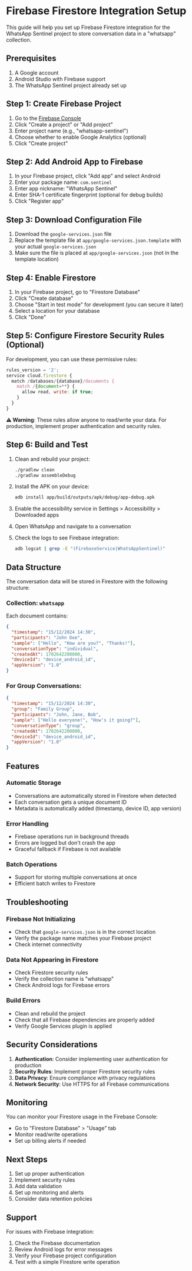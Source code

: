 # Firebase Firestore Integration Setup

This guide will help you set up Firebase Firestore integration for the WhatsApp Sentinel project to store conversation data in a "whatsapp" collection.

## Prerequisites

1. A Google account
2. Android Studio with Firebase support
3. The WhatsApp Sentinel project already set up

## Step 1: Create Firebase Project

1. Go to the [Firebase Console](https://console.firebase.google.com/)
2. Click "Create a project" or "Add project"
3. Enter project name (e.g., "whatsapp-sentinel")
4. Choose whether to enable Google Analytics (optional)
5. Click "Create project"

## Step 2: Add Android App to Firebase

1. In your Firebase project, click "Add app" and select Android
2. Enter your package name: `com.sentinel`
3. Enter app nickname: "WhatsApp Sentinel"
4. Enter SHA-1 certificate fingerprint (optional for debug builds)
5. Click "Register app"

## Step 3: Download Configuration File

1. Download the `google-services.json` file
2. Replace the template file at `app/google-services.json.template` with your actual `google-services.json`
3. Make sure the file is placed at `app/google-services.json` (not in the template location)

## Step 4: Enable Firestore

1. In your Firebase project, go to "Firestore Database"
2. Click "Create database"
3. Choose "Start in test mode" for development (you can secure it later)
4. Select a location for your database
5. Click "Done"

## Step 5: Configure Firestore Security Rules (Optional)

For development, you can use these permissive rules:

```javascript
rules_version = '2';
service cloud.firestore {
  match /databases/{database}/documents {
    match /{document=**} {
      allow read, write: if true;
    }
  }
}
```

**⚠️ Warning**: These rules allow anyone to read/write your data. For production, implement proper authentication and security rules.

## Step 6: Build and Test

1. Clean and rebuild your project:
   ```bash
   ./gradlew clean
   ./gradlew assembleDebug
   ```

2. Install the APK on your device:
   ```bash
   adb install app/build/outputs/apk/debug/app-debug.apk
   ```

3. Enable the accessibility service in Settings > Accessibility > Downloaded apps

4. Open WhatsApp and navigate to a conversation

5. Check the logs to see Firebase integration:
   ```bash
   adb logcat | grep -E "(FirebaseService|WhatsAppSentinel)"
   ```

## Data Structure

The conversation data will be stored in Firestore with the following structure:

### Collection: `whatsapp`

Each document contains:

```json
{
  "timestamp": "15/12/2024 14:30",
  "participants": "John Doe",
  "sample": ["Hello", "How are you?", "Thanks!"],
  "conversationType": "individual",
  "createdAt": 1702642200000,
  "deviceId": "device_android_id",
  "appVersion": "1.0"
}
```

### For Group Conversations:

```json
{
  "timestamp": "15/12/2024 14:30",
  "group": "Family Group",
  "participants": "John, Jane, Bob",
  "sample": ["Hello everyone!", "How's it going?"],
  "conversationType": "group",
  "createdAt": 1702642200000,
  "deviceId": "device_android_id",
  "appVersion": "1.0"
}
```

## Features

### Automatic Storage
- Conversations are automatically stored in Firestore when detected
- Each conversation gets a unique document ID
- Metadata is automatically added (timestamp, device ID, app version)

### Error Handling
- Firebase operations run in background threads
- Errors are logged but don't crash the app
- Graceful fallback if Firebase is not available

### Batch Operations
- Support for storing multiple conversations at once
- Efficient batch writes to Firestore

## Troubleshooting

### Firebase Not Initializing
- Check that `google-services.json` is in the correct location
- Verify the package name matches your Firebase project
- Check internet connectivity

### Data Not Appearing in Firestore
- Check Firestore security rules
- Verify the collection name is "whatsapp"
- Check Android logs for Firebase errors

### Build Errors
- Clean and rebuild the project
- Check that all Firebase dependencies are properly added
- Verify Google Services plugin is applied

## Security Considerations

1. **Authentication**: Consider implementing user authentication for production
2. **Security Rules**: Implement proper Firestore security rules
3. **Data Privacy**: Ensure compliance with privacy regulations
4. **Network Security**: Use HTTPS for all Firebase communications

## Monitoring

You can monitor your Firestore usage in the Firebase Console:
- Go to "Firestore Database" > "Usage" tab
- Monitor read/write operations
- Set up billing alerts if needed

## Next Steps

1. Set up proper authentication
2. Implement security rules
3. Add data validation
4. Set up monitoring and alerts
5. Consider data retention policies

## Support

For issues with Firebase integration:
1. Check the Firebase documentation
2. Review Android logs for error messages
3. Verify your Firebase project configuration
4. Test with a simple Firestore write operation
